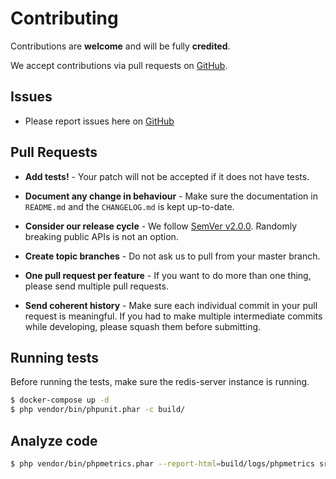 # Contributing

Contributions are **welcome** and will be fully **credited**.

We accept contributions via pull requests on [GitHub](http://github.com/hollodotme/readis).

## Issues

- Please report issues here on [GitHub](http://github.com/hollodotme/readis/issues)

## Pull Requests

- **Add tests!** - Your patch will not be accepted if it does not have tests.

- **Document any change in behaviour** - Make sure the documentation in `README.md` and the `CHANGELOG.md` is kept up-to-date.

- **Consider our release cycle** - We follow [SemVer v2.0.0](http://semver.org/). Randomly breaking public APIs is not an option.

- **Create topic branches** - Do not ask us to pull from your master branch.

- **One pull request per feature** - If you want to do more than one thing, please send multiple pull requests.

- **Send coherent history** - Make sure each individual commit in your pull request is meaningful. If you had to make multiple intermediate commits while developing, please squash them before submitting.


## Running tests

Before running the tests, make sure the redis-server instance is running.

```bash
$ docker-compose up -d
$ php vendor/bin/phpunit.phar -c build/
```

## Analyze code

```bash
$ php vendor/bin/phpmetrics.phar --report-html=build/logs/phpmetrics src/
```
